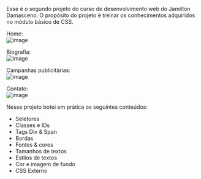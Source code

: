 Esse é o segundo projeto do curso de desenvolvimento web do Jamilton Damasceno. O propósito do projeto é treinar os conhecimentos adquiridos no módulo básico de CSS.

Home:<br>
![image](https://github.com/lawtherea/projeto2-Anna-Bella/assets/87096464/79ba7c34-57c3-4fb6-b4c3-e1c17949174b)

Biografia:<br>
![image](https://github.com/lawtherea/projeto2-Anna-Bella/assets/87096464/4b7a96d6-8314-4187-9596-2cbc5ae7a625)

Campanhas publicitárias:<br>
![image](https://github.com/lawtherea/projeto2-Anna-Bella/assets/87096464/d7c2a265-0561-469d-ae36-7d3c450176c0)

Contato:<br>
![image](https://github.com/lawtherea/projeto2-Anna-Bella/assets/87096464/e6444a11-ed98-4b53-95ec-6bbad9d02e08)

Nesse projeto botei em prática os seguintes conteúdos:

- Seletores
- Classes e IDs
- Tags Div & Span
- Bordas
- Fontes & cores
- Tamanhos de textos
- Estilos de textos
- Cor e imagem de fundo
- CSS Externo
